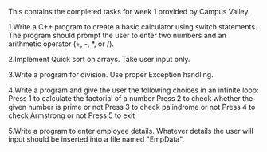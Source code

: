 This contains the completed tasks for week 1 provided by Campus Valley.

1.Write a C++ program to create a basic calculator using switch statements. The program should prompt the user to enter two numbers and an arithmetic operator (+, -, *, or /).
 
2.Implement Quick sort on arrays. Take user input only.
 
3.Write a program for division. Use proper Exception handling.
 
4.Write a program and give the user the following choices in an infinite loop:
    Press 1 to calculate the factorial of a number
    Press 2 to check whether the given number is prime or not
    Press 3 to check palindrome or not
    Press 4 to check Armstrong or not
    Press 5 to exit

5.Write a program to enter employee details. Whatever details the user will input should be inserted into a file named "EmpData".
 
